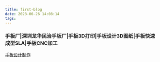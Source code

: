 ```yaml
---
title: first-blog
date: 2023-06-26 14:08:14
tags:
---
```

<!DOCTYPE html>
<html>
<head>
  <title>手板厂|深圳龙华民治手板厂|手板3D打印|手板设计3D图纸|手板快速成型SLA|手板CNC加工|深圳市万丰手板有限公司</title>
  <meta name="Keywords" content="手板厂，深圳龙华民治手板厂，手板3D打印，手板设计3D图纸，手板快速成型SLA，手板CNC加工，香港手板，塑胶手板，五金手板，深圳市万丰手板有限公司"/>
  <meta name="Description" content="深圳龙华万丰手板厂（公司）主要提供手板，手板厂，深圳龙华手板厂模型，深圳手板厂，CNC手板，3D打印手板，是设计和生产的专业手板厂，手板模型深圳龙华手板厂模型，CNC手板，3D打印手板，手板模型制作公司，价格最实惠，手板制作时间快质量保证，欢迎来图咨询报价，电话：13670088274。"/>
</head>
<body>
  <h3>手板厂|深圳龙华民治手板厂|手板3D打印|手板设计3D图纸|手板快速成型SLA|手板CNC加工</h3>
  <a href="http://www.szwfhk.com/" title="手板设计制作"target="_blank">手板设计制作</a> 
  
</body>
</html>
